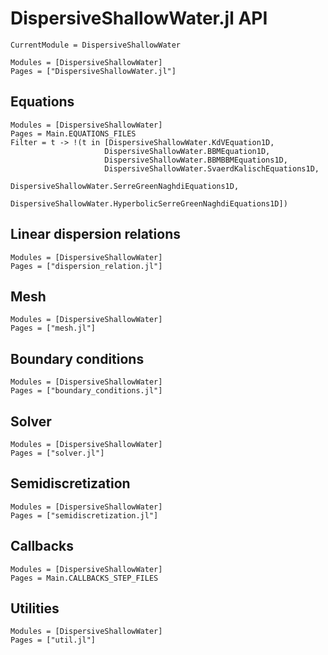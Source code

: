 # DispersiveShallowWater.jl API

```@meta
CurrentModule = DispersiveShallowWater
```

```@autodocs
Modules = [DispersiveShallowWater]
Pages = ["DispersiveShallowWater.jl"]
```

## Equations

```@autodocs
Modules = [DispersiveShallowWater]
Pages = Main.EQUATIONS_FILES
Filter = t -> !(t in [DispersiveShallowWater.KdVEquation1D,
                     DispersiveShallowWater.BBMEquation1D,
                     DispersiveShallowWater.BBMBBMEquations1D,
                     DispersiveShallowWater.SvaerdKalischEquations1D,
                     DispersiveShallowWater.SerreGreenNaghdiEquations1D,
                     DispersiveShallowWater.HyperbolicSerreGreenNaghdiEquations1D])
```

## Linear dispersion relations

```@autodocs
Modules = [DispersiveShallowWater]
Pages = ["dispersion_relation.jl"]
```

## Mesh

```@autodocs
Modules = [DispersiveShallowWater]
Pages = ["mesh.jl"]
```

## Boundary conditions

```@autodocs
Modules = [DispersiveShallowWater]
Pages = ["boundary_conditions.jl"]
```

## Solver

```@autodocs
Modules = [DispersiveShallowWater]
Pages = ["solver.jl"]
```

## Semidiscretization

```@autodocs
Modules = [DispersiveShallowWater]
Pages = ["semidiscretization.jl"]
```

## Callbacks

```@autodocs
Modules = [DispersiveShallowWater]
Pages = Main.CALLBACKS_STEP_FILES
```

## Utilities

```@autodocs
Modules = [DispersiveShallowWater]
Pages = ["util.jl"]
```
